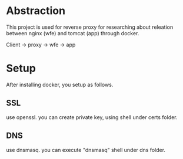 # Abstraction
This project is used for reverse proxy for researching about releation between nginx (wfe) and tomcat (app) through docker.


Client -> proxy -> wfe -> app

# Setup
After installing docker, you setup as follows.

## SSL
use openssl. you can create private key, using shell under certs folder.

## DNS
use dnsmasq. you can execute "dnsmasq" shell under dns folder.

